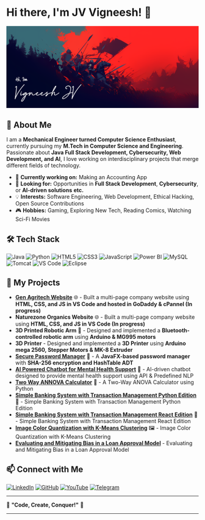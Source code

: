# Hi there, I'm JV Vigneesh! 👋
![Banner](img/ProfileBanner.png)

## 🚀 About Me
I am a **Mechanical Engineer turned Computer Science Enthusiast**, currently pursuing my **M.Tech in Computer Science and Engineering**. Passionate about **Java Full Stack Development, Cybersecurity, Web Development, and AI**, I love working on interdisciplinary projects that merge different fields of technology.

- 🔭 **Currently working on:** Making an Accounting App
- 🎯 **Looking for:** Opportunities in **Full Stack Development**, **Cybersecurity**, or **AI-driven solutions** **etc.**  
- 💡 **Interests:** Software Engineering, Web Development, Ethical Hacking, Open Source Contributions  
- 🎮 **Hobbies:** Gaming, Exploring New Tech, Reading Comics, Watching Sci-Fi Movies  

## 🛠 Tech Stack

![Java](https://img.shields.io/badge/Java-ED8B00?style=for-the-badge&logo=java&logoColor=white)
![Python](https://img.shields.io/badge/Python-3776AB?style=for-the-badge&logo=python&logoColor=white)
![HTML5](https://img.shields.io/badge/HTML5-E34F26?style=for-the-badge&logo=html5&logoColor=white)
![CSS3](https://img.shields.io/badge/CSS3-1572B6?style=for-the-badge&logo=css3&logoColor=white)
![JavaScript](https://img.shields.io/badge/JavaScript-F7DF1E?style=for-the-badge&logo=javascript&logoColor=black)
![Power BI](https://img.shields.io/badge/PowerBI-F2C811?style=for-the-badge&logo=powerbi&logoColor=black)
![MySQL](https://img.shields.io/badge/MySQL-005C84?style=for-the-badge&logo=mysql&logoColor=white)
![Tomcat](https://img.shields.io/badge/Tomcat-F8DC75?style=for-the-badge&logo=apachetomcat&logoColor=black)
![VS Code](https://img.shields.io/badge/VS%20Code-0078D4?style=for-the-badge&logo=visualstudiocode&logoColor=white)
![Eclipse](https://img.shields.io/badge/Eclipse-2C2255?style=for-the-badge&logo=eclipse&logoColor=white)


## 🚀 My Projects
- **[Gen Agritech Website](http://genagritech.com/)** 🌐 - Built a multi-page company website using **HTML, CSS, and JS in VS Code and hosted in GoDaddy & cPannel (In progress)**
- **Naturezone Organics Website** 🌐 - Built a multi-page company website using **HTML, CSS, and JS in VS Code (In progress)**
- **3D Printed Robotic Arm** 🤖 - Designed and implemented a **Bluetooth-controlled robotic arm** using **Arduino & MG995 motors**
- **3D Printer**  - Designed and implemented a **3D Printer** using **Arduino mega 2560, Stepper Motors & MK-8 Extruder**
- **[Secure Password Manager](https://github.com/JV-Vigneesh/Secure-Password-Management-System)** 🔐 - A **JavaFX-based password manager** with **SHA-256 encryption and HashTable ADT**
- **[AI Powered Chatbot for Mental Health Support](https://github.com/JV-Vigneesh/AI-Powered-Chatbot-for-Mental-Health-Support)** 🤖 - AI-driven chatbot designed to provide mental health support using API & Predefined NLP
- **[Two Way ANNOVA Calculator](https://github.com/JV-Vigneesh/Two-Way-ANNOVA)** 🧮 - A Two-Way ANOVA Calculator using Python
- **[Simple Banking System with Transaction Management Python Edition](https://github.com/JV-Vigneesh/Simple-Banking-System-with-Transaction-Management-Python-Edition)** 🏦 - Simple Banking System with Transaction Management Python Edition
- **[Simple Banking System with Transaction Management React Edition](https://github.com/JV-Vigneesh/Simple-Banking-System-with-Transaction-Management-React-Edition)** 🏦 - Simple Banking System with Transaction Management React Edition
- **[Image Color Quantization with K-Means Clustering](https://github.com/JV-Vigneesh/Image-Color-Quantization-with-K-Means-Clustering)** 🖼️ - Image Color Quantization with K-Means Clustering
- **[Evaluating and Mitigating Bias in a Loan Approval Model](https://github.com/JV-Vigneesh/Evaluating-and-Mitigating-Bias-in-a-Loan-Approval-Model)**  - Evaluating and Mitigating Bias in a Loan Approval Model
 

## 📫 Connect with Me
[![LinkedIn](https://img.shields.io/badge/LinkedIn-0A66C2?style=for-the-badge&logo=linkedin&logoColor=white)](https://www.linkedin.com/in/vigneeshjv/)  [![GitHub](https://img.shields.io/badge/GitHub-181717?style=for-the-badge&logo=github&logoColor=white)](https://github.com/vigneeshjv)  [![YouTube](https://img.shields.io/badge/YouTube-FF0000?style=for-the-badge&logo=youtube&logoColor=white)](https://www.youtube.com/@havocgamingyt25)  [![Telegram](https://img.shields.io/badge/Telegram-26A5E4?style=for-the-badge&logo=telegram&logoColor=white)](http://t.me/havocking25)  




---
🌟 **"Code, Create, Conquer!"** 🚀

---
